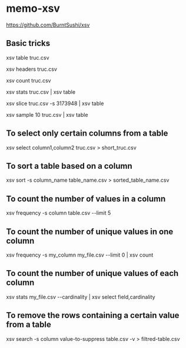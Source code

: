 # memo-xsv

https://github.com/BurntSushi/xsv

## Basic tricks

xsv table truc.csv

xsv headers truc.csv

xsv count truc.csv

xsv stats truc.csv | xsv table

xsv slice truc.csv -s 3173948 | xsv table

xsv sample 10 truc.csv | xsv table

## To select only certain columns from a table

xsv select column1,column2 truc.csv > short_truc.csv

## To sort a table based on a column

xsv sort -s column_name table_name.csv > sorted_table_name.csv

## To count the number of values in a column

xsv frequency -s column table.csv --limit 5

## To count the number of unique values in one column

xsv frequency -s my_column my_file.csv --limit 0 | xsv count 

## To count the number of unique values of each column

xsv stats my_file.csv --cardinality | xsv select field,cardinality

## To remove the rows containing a certain value from a table

xsv search -s column value-to-suppress table.csv -v > filtred-table.csv
